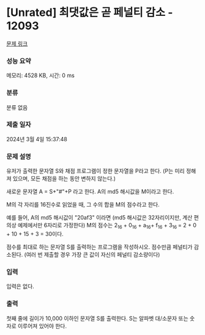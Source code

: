 # [Unrated] 최댓값은 곧 페널티 감소 - 12093 

[문제 링크](https://www.acmicpc.net/problem/12093) 

### 성능 요약

메모리: 4528 KB, 시간: 0 ms

### 분류

분류 없음

### 제출 일자

2024년 3월 4일 15:37:48

### 문제 설명

<p>유저가 출력한 문자열 S와 채점 프로그램이 정한 문자열을 P라고 한다. (P는 미리 정해져 있으며, 모든 채점을 하는 동안 변하지 않는다.)</p>

<p>새로운 문자열 A = S+"#"+P 라고 한다. A의 md5 해시값을 M이라고 한다.</p>

<p>M의 각 자리를 16진수로 읽었을 때, 그 수의 합을 M의 점수라고 한다.</p>

<p>예를 들어, A의 md5 해시값이 "20af3" 이라면 (md5 해시값은 32자리이지만, 계산 편의상 예제에서만 6자리로 가정한다) M의 점수는 2<sub>16</sub> + 0<sub>16</sub> + a<sub>16</sub>+ f<sub>16</sub> + 3<sub>16 </sub>= 2 + 0 + 10 + 15 + 3 = 30이다.</p>

<p>점수를 최대로 하는 문자열 S를 출력하는 프로그램을 작성하시오. 점수만큼 페널티가 감소된다. (여러 번 제출할 경우 가장 큰 값이 자신의 페널티 감소량이다)</p>

### 입력 

 <p>입력은 없다.</p>

### 출력 

 <p>첫째 줄에 길이가 10,000 이하인 문자열 S를 출력한다. S는 알파벳 대/소문자 또는 숫자로 이루어져 있어야 한다.</p>

